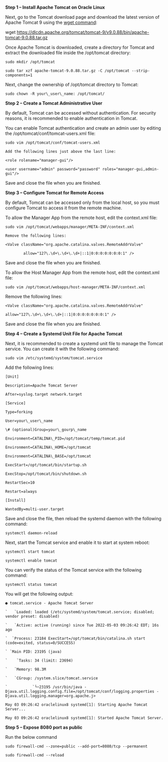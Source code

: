 **Step 1 – Install Apache Tomcat on Oracle Linux**

Next, go to the Tomcat download page and download the latest version of Apache Tomcat 9 using the [wget command](https://www.atlantic.net/dedicated-server-hosting/how-to-download-file-using-wget-in-linux/):

wget https://dlcdn.apache.org/tomcat/tomcat-9/v9.0.88/bin/apache-tomcat-9.0.88.tar.gz

Once Apache Tomcat is downloaded, create a directory for Tomcat and extract the downloaded file inside the /opt/tomcat directory:

```
sudo mkdir /opt/tomcat

sudo tar xzf apache-tomcat-9.0.88.tar.gz -C /opt/tomcat --strip-components=1
```
Next, change the ownership of /opt/tomcat directory to Tomcat:

``sudo chown -R your\_user\_name: /opt/tomcat/``

**Step 2 – Create a Tomcat Administrative User**

By default, Tomcat can be accessed without authentication. For security reasons, it is recommended to enable authentication in Tomcat.

You can enable Tomcat authentication and create an admin user by editing the /opt/tomcat/conf/tomcat-users.xml file:
```
sudo vim /opt/tomcat/conf/tomcat-users.xml

Add the following lines just above the last line:

<role rolename="manager-gui"/>

<user username="admin" password="password" roles="manager-gui,admin-gui"/>
```
Save and close the file when you are finished.

**Step 3 – Configure Tomcat for Remote Access**

By default, Tomcat can be accessed only from the local host, so you must configure Tomcat to access it from the remote machine.

To allow the Manager App from the remote host, edit the context.xml file:
```
sudo vim /opt/tomcat/webapps/manager/META-INF/context.xml

Remove the following lines:

<Valve className="org.apache.catalina.valves.RemoteAddrValve"

        allow="127\.\d+\.\d+\.\d+|::1|0:0:0:0:0:0:0:1" />
```
Save and close the file when you are finished.

To allow the Host Manager App from the remote host, edit the context.xml file:

``sudo vim /opt/tomcat/webapps/host-manager/META-INF/context.xml``

Remove the following lines:
```
<Valve className="org.apache.catalina.valves.RemoteAddrValve"

allow="127\.\d+\.\d+\.\d+|::1|0:0:0:0:0:0:0:1" />
```
Save and close the file when you are finished.

**Step 4 – Create a Systemd Unit File for Apache Tomcat**

Next, it is recommended to create a systemd unit file to manage the Tomcat service. You can create it with the following command:

``sudo vim /etc/systemd/system/tomcat.service``

Add the following lines:
```
[Unit]

Description=Apache Tomcat Server

After=syslog.target network.target

[Service]

Type=forking

User=your\_user\_name

\# (optional)Group=your\_gourp\_name

Environment=CATALINA\_PID=/opt/tomcat/temp/tomcat.pid

Environment=CATALINA\_HOME=/opt/tomcat

Environment=CATALINA\_BASE=/opt/tomcat

ExecStart=/opt/tomcat/bin/startup.sh

ExecStop=/opt/tomcat/bin/shutdown.sh

RestartSec=10

Restart=always

[Install]

WantedBy=multi-user.target
```
Save and close the file, then reload the systemd daemon with the following command:

``systemctl daemon-reload``

Next, start the Tomcat service and enable it to start at system reboot:
```
systemctl start tomcat

systemctl enable tomcat
```
You can verify the status of the Tomcat service with the following command:

``systemctl status tomcat``

You will get the following output:
```
● tomcat.service - Apache Tomcat Server

`   `Loaded: loaded (/etc/systemd/system/tomcat.service; disabled; vendor preset: disabled)

`   `Active: active (running) since Tue 2022-05-03 09:26:42 EDT; 16s ago

`  `Process: 23184 ExecStart=/opt/tomcat/bin/catalina.sh start (code=exited, status=0/SUCCESS)

` `Main PID: 23195 (java)

`    `Tasks: 34 (limit: 23694)

`   `Memory: 98.3M

`   `CGroup: /system.slice/tomcat.service

`           `└─23195 /usr/bin/java -Djava.util.logging.config.file=/opt/tomcat/conf/logging.properties -Djava.util.logging.manager=org.apache.j>

May 03 09:26:42 oraclelinux8 systemd[1]: Starting Apache Tomcat Server...

May 03 09:26:42 oraclelinux8 systemd[1]: Started Apache Tomcat Server.
```

**Step 5 – Expose 8080 port as public**

Run the below command 
```
sudo firewall-cmd --zone=public --add-port=8080/tcp --permanent      

sudo firewall-cmd --reload                                          
```                               


